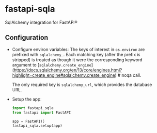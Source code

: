 # fastapi-sqla

SqlAlchemy integration for FastAPI®


## Configuration

* Configure environ variables:
  The keys of interest in `os.environ` are prefixed with `sqlalchemy_`.
  Each matching key (after the prefix is stripped) is treated as though it were the
  corresponding keyword argument to [`sqlalchemy.create_engine`]
  (https://docs.sqlalchemy.org/en/13/core/engines.html?highlight=create_engine#sqlalchemy.create_engine)  # noqa
  call.

  The only required key is `sqlalchemy_url`, which provides the database URL.

* Setup the app:
  ```python
  import fastapi_sqla
  from fastapi import FastAPI

  app = FastAPI()
  fastapi_sqla.setup(app)
  ```
